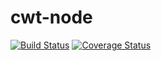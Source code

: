 # cwt-node
[![Build Status](https://travis-ci.org/didomi/cwt-node.svg?branch=master)](https://travis-ci.org/didomi/cwt-node)
[![Coverage Status](https://coveralls.io/repos/github/didomi/cwt-node/badge.svg?branch=master)](https://coveralls.io/github/didomi/cwt-node?branch=master)
